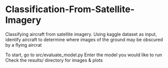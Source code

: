# Classification-From-Satellite-Imagery
Classifying aircraft from satellite imagery.
Using kaggle dataset as input, identify aircraft
to determine where images of the ground may be obscured by a flying aircrat

To start, go to src/evaluate_model.py
Enter the model you would like to run
Check the results/ directory for images & plots